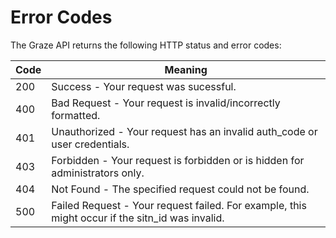 # Error Codes 

The Graze API returns the following HTTP status and error codes:

Code | Meaning
---------- | -------
200 | Success - Your request was sucessful.
400 | Bad Request - Your request is invalid/incorrectly formatted.
401 | Unauthorized - Your request has an invalid auth_code or user credentials.
403 | Forbidden - Your request is forbidden or is hidden for administrators only.
404 | Not Found - The specified request could not be found.
500 | Failed Request - Your request failed. For example, this might occur if the sitn_id was invalid.
